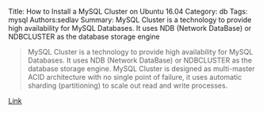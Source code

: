 Title: How to Install a MySQL Cluster on Ubuntu 16.04
Category: db
Tags: mysql
Authors:sedlav
Summary: MySQL Cluster is a technology to provide high availability for MySQL Databases. It uses NDB (Network DataBase) or NDBCLUSTER as the database storage engine

> MySQL Cluster is a technology to provide high availability for MySQL Databases. It uses NDB (Network DataBase) or NDBCLUSTER as the database storage engine. MySQL Cluster is designed as multi-master ACID architecture with no single point of failure, it uses automatic sharding (partitioning) to scale out read and write processes.

[Link](https://www.howtoforge.com/tutorial/how-to-install-a-mysql-cluster-on-ubuntu-16-04/)
